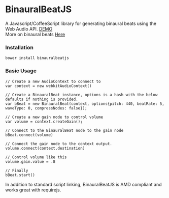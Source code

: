 BinauralBeatJS
==========

<p>A Javascript/CoffeeScript library for generating binaural beats using the Web Audio API. <a target="_blank" href="http://htmlpreview.github.com/?https://github.com/ichabodcole/BinauralBeatJS/blob/master/examples/index.html" title="BinauralBeatJS Demo">DEMO</a><br>
More on binaural beats <a target="_blank" href="http://en.wikipedia.org/wiki/Binaural_beats">Here</a></p>

### Installation
    bower install binauralbeatjs

### Basic Usage
    // Create a new AudioContext to connect to
    var context = new webkitAudioContext()

    // Create a BinauralBeat instance, options is a hash with the below defaults if nothing is provided.
    var bBeat = new BinauralBeat(context, options{pitch: 440, beatRate: 5, waveType: 0, compressNodes: false});

    // Create a new gain node to control volume
    var volume = context.createGain();

    // Connect to the BinauralBeat node to the gain node
    bBeat.connect(volume)

    // Connect the gain node to the context output.
    volume.connect(context.destination)

    // Control volume like this
    volume.gain.value = .8

    // Finally
    bBeat.start()

In addition to standard script linking, BinauralBeatJS is AMD compliant and works great with requirejs.